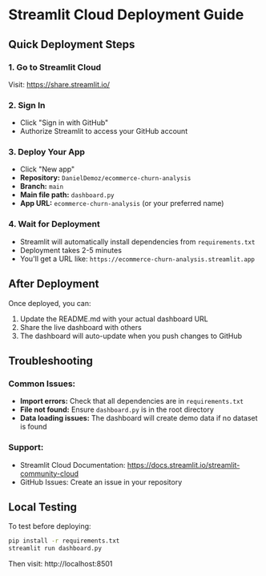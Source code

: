 # Streamlit Cloud Deployment Guide

## Quick Deployment Steps

### 1. Go to Streamlit Cloud
Visit: https://share.streamlit.io/

### 2. Sign In
- Click "Sign in with GitHub"
- Authorize Streamlit to access your GitHub account

### 3. Deploy Your App
- Click "New app"
- **Repository:** `DanielDemoz/ecommerce-churn-analysis`
- **Branch:** `main`
- **Main file path:** `dashboard.py`
- **App URL:** `ecommerce-churn-analysis` (or your preferred name)

### 4. Wait for Deployment
- Streamlit will automatically install dependencies from `requirements.txt`
- Deployment takes 2-5 minutes
- You'll get a URL like: `https://ecommerce-churn-analysis.streamlit.app`

## After Deployment

Once deployed, you can:
1. Update the README.md with your actual dashboard URL
2. Share the live dashboard with others
3. The dashboard will auto-update when you push changes to GitHub

## Troubleshooting

### Common Issues:
- **Import errors:** Check that all dependencies are in `requirements.txt`
- **File not found:** Ensure `dashboard.py` is in the root directory
- **Data loading issues:** The dashboard will create demo data if no dataset is found

### Support:
- Streamlit Cloud Documentation: https://docs.streamlit.io/streamlit-community-cloud
- GitHub Issues: Create an issue in your repository

## Local Testing

To test before deploying:
```bash
pip install -r requirements.txt
streamlit run dashboard.py
```

Then visit: http://localhost:8501
